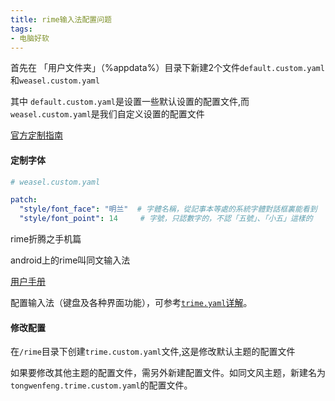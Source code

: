 ```yaml
---
title: rime输入法配置问题
tags:
- 电脑好软
---
```


首先在 「用户文件夹」（%appdata%）目录下新建2个文件`default.custom.yaml`和`weasel.custom.yaml`

其中 `default.custom.yaml`是设置一些默认设置的配置文件,而`weasel.custom.yaml`是我们自定义设置的配置文件

[官方定制指南](https://github.com/rime/home/wiki/CustomizationGuide)

#### 定制字体

```yaml
# weasel.custom.yaml

patch:
  "style/font_face": "明兰"  # 字體名稱，從記事本等處的系統字體對話框裏能看到
  "style/font_point": 14     # 字號，只認數字的，不認「五號」、「小五」這樣的
```

rime折腾之手机篇

android上的rime叫同文输入法

[用户手册](https://github.com/osfans/trime/wiki/UserGuide)

 配置输入法（键盘及各种界面功能），可参考[`trime.yaml`详解](https://github.com/osfans/trime/wiki/trime.yaml詳解)。 

#### 修改配置

在`/rime`目录下创建`trime.custom.yaml`文件,这是修改默认主题的配置文件

如果要修改其他主题的配置文件，需另外新建配置文件。如同文风主题，新建名为`tongwenfeng.trime.custom.yaml`的配置文件。

